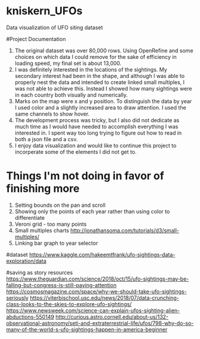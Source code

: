 # kniskern_UFOs
Data visualization of UFO siting dataset

#Project Documentation
1. The original dataset was over 80,000 rows. Using OpenRefine and some choices on which data I could remove for the sake of efficiency in loading speed, my final set is about 13,000.
2. I was definitely interested in the locations of the sightings. My secondary interest had been in the shape, and although I was able to properly nest the data and intended to create linked small multiples, I was not able to achieve this. Instead I showed how many sightings were in each country both visually and numerically.
3. Marks on the map were x and y position. To distinguish the data by year I used color and a slightly increased area to draw attention. I used the same channels to show hover.
4. The development process was tricky, but I also did not dedicate as much time as I would have needed to accomplish everything I was interested in. I spent way too long trying to figure out how to read in both a json file and a csv.
5. I enjoy data visualization and would like to continue this project to incorperate some of the elements I did not get to.



# Things I'm not doing in favor of finishing more
1. Setting bounds on the pan and scroll
3. Showing only the points of each year rather than using color to differentiate
2. Veroni grid - too many points
3. Small multiples charts http://jonathansoma.com/tutorials/d3/small-multiples/
4. Linking bar graph to year selector


#dataset
https://www.kaggle.com/hakeemtfrank/ufo-sightings-data-exploration/data

#saving as story resources
https://www.theguardian.com/science/2018/oct/15/ufo-sightings-may-be-falling-but-congress-is-still-paying-attention
https://cosmosmagazine.com/space/why-we-should-take-ufo-sightings-seriously
https://viterbischool.usc.edu/news/2018/07/data-crunching-class-looks-to-the-skies-to-explore-ufo-sightings/
https://www.newsweek.com/science-can-explain-ufos-sighting-alien-abductions-550149
http://curious.astro.cornell.edu/about-us/132-observational-astronomy/seti-and-extraterrestrial-life/ufos/798-why-do-so-many-of-the-world-s-ufo-sightings-happen-in-america-beginner